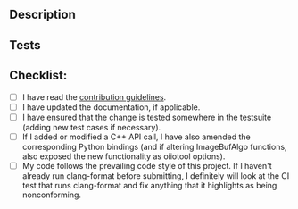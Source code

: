 <!-- This is just a guideline and set of reminders about what constitutes -->
<!-- a good PR. Feel free to delete all this matter and replace it with   -->
<!-- your own detailed message about the PR, assuming you hit all the     -->
<!-- important points made below.                                         -->


## Description

<!-- Please provide a description of what this PR is meant to fix, and  -->
<!-- how it works (if it's not going to be very clear from the code).   -->

## Tests

<!-- Did you / should you add a testsuite case (new test, or add to an  -->
<!-- existing test) to verify that this works?                          -->


## Checklist:

<!-- Put an 'x' in the boxes as you complete the checklist items -->

- [ ] I have read the [contribution guidelines](https://github.com/AcademySoftwareFoundation/OpenImageIO/blob/master/CONTRIBUTING.md).
- [ ] I have updated the documentation, if applicable.
- [ ] I have ensured that the change is tested somewhere in the testsuite
  (adding new test cases if necessary).
- [ ] If I added or modified a C++ API call, I have also amended the
  corresponding Python bindings (and if altering ImageBufAlgo functions, also
  exposed the new functionality as oiiotool options).
- [ ] My code follows the prevailing code style of this project. If I haven't
  already run clang-format before submitting, I definitely will look at the CI
  test that runs clang-format and fix anything that it highlights as being
  nonconforming.
